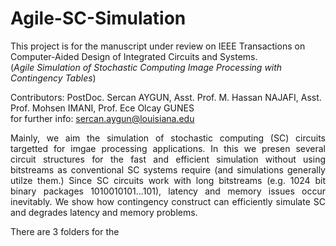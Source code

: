 # Agile-SC-Simulation

This project is for the manuscript under review on IEEE Transactions on Computer-Aided Design of Integrated Circuits and Systems. <br />
(*Agile Simulation of Stochastic Computing Image Processing with Contingency Tables*)

Contributors: PostDoc. Sercan AYGUN, Asst. Prof. M. Hassan NAJAFI, Asst. Prof. Mohsen IMANI, Prof. Ece Olcay GUNES <br />
for further info: sercan.aygun@louisiana.edu

<div align="justify"> Mainly, we aim the simulation of stochastic computing (SC) circuits targetted for imgae processing applications. In this we presen several circuit structures for the fast and efficient simulation without using bitstreams as conventional SC systems require (and simulations generally utilze them.) Since SC circuits work with long bitstreams (e.g. 1024 bit binary packages 1010010101...101), latency and memory issues occur inevitably. We show how contingency construct can efficiently simulate SC and degrades latency and memory problems. <div align="justify">

There are 3 folders for the 
